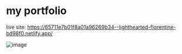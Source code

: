 # my portfolio

live site: https://65711e7b01f8a01a96269b34--lighthearted-florentine-bd98f0.netlify.app/



![image](https://github.com/EssamKonafa/my-portfolio/assets/128749610/1fdf9d00-0b8d-42b6-ae74-40931c02fc9e)
